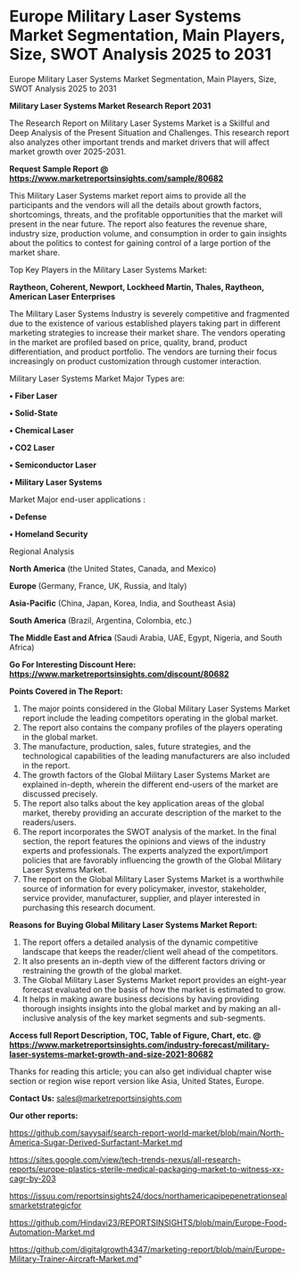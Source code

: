 # Europe Military Laser Systems Market Segmentation, Main Players, Size, SWOT Analysis 2025 to 2031
 Europe Military Laser Systems Market Segmentation, Main Players, Size, SWOT Analysis 2025 to 2031

<strong>Military Laser Systems Market Research Report 2031</strong>

The Research Report on Military Laser Systems Market is a Skillful and Deep Analysis of the Present Situation and Challenges. This research report also analyzes other important trends and market drivers that will affect market growth over 2025-2031.

<strong>Request Sample Report @ <a href=https://www.marketreportsinsights.com/sample/80682>https://www.marketreportsinsights.com/sample/80682</a></strong>

This Military Laser Systems market report aims to provide all the participants and the vendors will all the details about growth factors, shortcomings, threats, and the profitable opportunities that the market will present in the near future. The report also features the revenue share, industry size, production volume, and consumption in order to gain insights about the politics to contest for gaining control of a large portion of the market share.

Top Key Players in the Military Laser Systems Market:

<strong>Raytheon, Coherent, Newport, Lockheed Martin, Thales, Raytheon, American Laser Enterprises</strong>

The Military Laser Systems Industry is severely competitive and fragmented due to the existence of various established players taking part in different marketing strategies to increase their market share. The vendors operating in the market are profiled based on price, quality, brand, product differentiation, and product portfolio. The vendors are turning their focus increasingly on product customization through customer interaction.

Military Laser Systems Market Major Types are:

<strong>• Fiber Laser

• Solid-State

• Chemical Laser

• CO2 Laser

• Semiconductor Laser

• Military Laser Systems</strong>

Market Major end-user applications :

<strong>• Defense

• Homeland Security</strong>

Regional Analysis

</u><strong><b>North America</b></strong> (the United States, Canada, and Mexico)

<strong><b>Europe </b></strong>(Germany, France, UK, Russia, and Italy)

<strong><b>Asia-Pacific</b></strong> (China, Japan, Korea, India, and Southeast Asia)

<strong><b>South America</b></strong> (Brazil, Argentina, Colombia, etc.)

<strong><b>The Middle East and Africa</b></strong> (Saudi Arabia, UAE, Egypt, Nigeria, and South Africa)

<strong>Go For Interesting Discount Here: <a href=https://www.marketreportsinsights.com/discount/80682>https://www.marketreportsinsights.com/discount/80682</a></strong>

<strong>Points Covered in The Report:</strong>
<ol>
  <li>The major points considered in the Global Military Laser Systems Market report include the leading competitors operating in the global market.</li>
  <li>The report also contains the company profiles of the players operating in the global market.</li>
  <li>The manufacture, production, sales, future strategies, and the technological capabilities of the leading manufacturers are also included in the report.</li>
  <li>The growth factors of the Global Military Laser Systems Market are explained in-depth, wherein the different end-users of the market are discussed precisely.</li>
  <li>The report also talks about the key application areas of the global market, thereby providing an accurate description of the market to the readers/users.</li>
  <li>The report incorporates the SWOT analysis of the market. In the final section, the report features the opinions and views of the industry experts and professionals. The experts analyzed the export/import policies that are favorably influencing the growth of the Global Military Laser Systems Market.</li>
  <li>The report on the Global Military Laser Systems Market is a worthwhile source of information for every policymaker, investor, stakeholder, service provider, manufacturer, supplier, and player interested in purchasing this research document.</li>
</ol>
<strong>Reasons for Buying Global Military Laser Systems Market Report:</strong>

<ol>
  <li>The report offers a detailed analysis of the dynamic competitive landscape that keeps the reader/client well ahead of the competitors.</li>
  <li>It also presents an in-depth view of the different factors driving or restraining the growth of the global market.</li>
  <li>The Global Military Laser Systems Market report provides an eight-year forecast evaluated on the basis of how the market is estimated to grow.</li>
  <li>It helps in making aware business decisions by having providing thorough insights insights into the global market and by making an all-inclusive analysis of the key market segments and sub-segments.</li>
</ol>
<strong>Access full Report Description, TOC, Table of Figure, Chart, etc. @ <a href=https://www.marketreportsinsights.com/industry-forecast/military-laser-systems-market-growth-and-size-2021-80682>https://www.marketreportsinsights.com/industry-forecast/military-laser-systems-market-growth-and-size-2021-80682</a></strong>


Thanks for reading this article; you can also get individual chapter wise section or region wise report version like Asia, United States, Europe.

<strong>Contact Us:</strong>
sales@marketreportsinsights.com

<strong>Our other reports:</strong>

<a href=https://github.com/sayysaif/search-report-world-market/blob/main/North-America-Sugar-Derived-Surfactant-Market.md>https://github.com/sayysaif/search-report-world-market/blob/main/North-America-Sugar-Derived-Surfactant-Market.md</a>

<a href=https://sites.google.com/view/tech-trends-nexus/all-research-reports/europe-plastics-sterile-medical-packaging-market-to-witness-xx-cagr-by-203>https://sites.google.com/view/tech-trends-nexus/all-research-reports/europe-plastics-sterile-medical-packaging-market-to-witness-xx-cagr-by-203</a>

<a href=https://issuu.com/reportsinsights24/docs/northamericapipepenetrationsealsmarketstrategicfor>https://issuu.com/reportsinsights24/docs/northamericapipepenetrationsealsmarketstrategicfor</a>

<a href=https://github.com/Hindavi23/REPORTSINSIGHTS/blob/main/Europe-Food-Automation-Market.md>https://github.com/Hindavi23/REPORTSINSIGHTS/blob/main/Europe-Food-Automation-Market.md</a>

<a href=https://github.com/digitalgrowth4347/marketing-report/blob/main/Europe-Military-Trainer-Aircraft-Market.md>https://github.com/digitalgrowth4347/marketing-report/blob/main/Europe-Military-Trainer-Aircraft-Market.md</a>"

